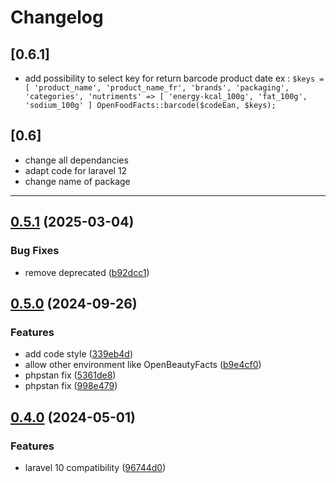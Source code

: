 # Changelog

## [0.6.1]

- add possibility to select key for return barcode product date ex : 
  ``
   $keys = [
            'product_name',
            'product_name_fr',
            'brands',
            'packaging',
            'categories',
            'nutriments' => [
                'energy-kcal_100g',
                'fat_100g',                
                'sodium_100g'
            ]
    OpenFoodFacts::barcode($codeEan, $keys);
    ``

## [0.6]

* change all dependancies
* adapt code for laravel 12
* change name of package

-------------------------------------

## [0.5.1](https://github.com/openfoodfacts/openfoodfacts-laravel/compare/v0.5.0...v0.5.1) (2025-03-04)


### Bug Fixes

* remove deprecated ([b92dcc1](https://github.com/openfoodfacts/openfoodfacts-laravel/commit/b92dcc179e24ee74b0f08d8a14b2a3dfd753e8f2))

## [0.5.0](https://github.com/openfoodfacts/openfoodfacts-laravel/compare/v0.4.0...v0.5.0) (2024-09-26)


### Features

* add code style ([339eb4d](https://github.com/openfoodfacts/openfoodfacts-laravel/commit/339eb4d65484aba3c0381f29ef0fe475b0b72ae3))
* allow other environment like OpenBeautyFacts ([b9e4cf0](https://github.com/openfoodfacts/openfoodfacts-laravel/commit/b9e4cf009dd2097bc677565e84782227ed28c0bb))
* phpstan fix ([5361de8](https://github.com/openfoodfacts/openfoodfacts-laravel/commit/5361de8a8542f3429c97b3b27bd68a6f3840fe0d))
* phpstan fix ([998e479](https://github.com/openfoodfacts/openfoodfacts-laravel/commit/998e47900a9633725dab35b96239818b7088662d))

## [0.4.0](https://github.com/openfoodfacts/openfoodfacts-laravel/compare/v0.3.0...v0.4.0) (2024-05-01)


### Features

* laravel 10 compatibility ([96744d0](https://github.com/openfoodfacts/openfoodfacts-laravel/commit/96744d0d1781f066ca0584da64c4bd79fecad53b))
